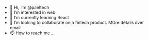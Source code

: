 - 👋 Hi, I’m @paeltech
- 👀 I’m interested in web
- 🌱 I’m currently learning React
- 💞️ I’m looking to collaborate on a fintech product. MOre details over email
- 📫 How to reach me ...

<!---
paeltech/paeltech is a ✨ special ✨ repository because its `README.md` (this file) appears on your GitHub profile.
You can click the Preview link to take a look at your changes.
--->
